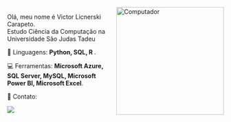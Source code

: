 <img src="https://itconnect.uw.edu/wp-content/uploads/2022/08/computer-workstation.png" min-width="250px" max-width="250px" width="250px" align="right" alt="Computador">

<p align="left">

Olá, meu nome é Victor Licnerski Carapeto.<br>
Estudo Ciência da Computação na Universidade São Judas Tadeu 

</p>

<p align="left">
 🚀 Linguagens: <strong>Python, SQL, R </strong>.
</p>

<p align="left">
  💻 Ferramentas: <strong>Microsoft Azure, SQL Server, MySQL, Microsoft Power BI, Microsoft Excel</strong>.
</p>

<p align="left">
  💼 Contato:
</p>

<p align="left">

  <a href="https://www.linkedin.com/in/victorlicnerskicarapeto/" alt="Linkedin">
  <img src="https://img.shields.io/badge/-Linkedin-0e76a8?style=flat-square&logo=Linkedin&logoColor=white&link=www.linkedin.com/in/brenoabdala" /></a>

</p>
